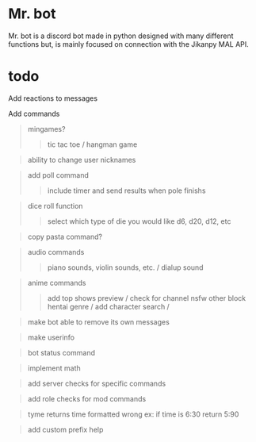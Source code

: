 Mr. bot
=======

Mr. bot is a discord bot made in python designed with many different functions but, is mainly focused on connection with the Jikanpy MAL API. 



# todo
Add reactions to messages

Add commands
>mingames?
>>tic tac toe / 
>>hangman game

>ability to change user nicknames

>add poll command
>>include timer and send results when pole finishs

>dice roll function
>>select which type of die you would like d6, d20, d12, etc

>copy pasta command?

>audio commands
>>piano sounds, violin sounds, etc. / 
>>dialup sound

>anime commands
>>add top shows preview / 
>>check for channel nsfw other block hentai genre / 
>>add character search / 

>make bot able to remove its own messages

> make userinfo 

>bot status command

>implement math

>add server checks for specific commands

>add role checks for mod commands

>tyme returns time formatted wrong ex: if time is 6:30 return 5:90

>add custom prefix help